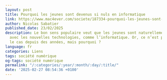 ```yaml
---
layout: post
title: Pourquoi les jeunes sont devenus si nuls en informatique
link: https://www.mac4ever.com/societe/187334-pourquoi-les-jeunes-sont-devenus-si-nuls-en-informatique
author: Nicolas Sabatier
published_date: 23/02/2025
description: Le bon sens populaire veut que les jeunes sont naturellement à l’aise
  avec les nouvelles technologies, comme l’informatique. Or, ce n’est plus vraiment
  le cas depuis des années, mais pourquoi ?
language: fr
categories: Liens
tags: société numérique
og-tags: société numérique
permalink: "/:categories/:year/:month/:day/:title/"
date: '2025-02-27 08:54:36 +0100'
---
```

